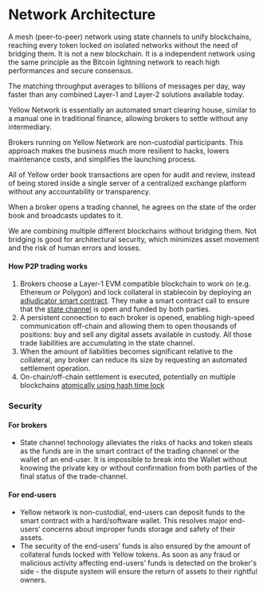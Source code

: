 # Network Architecture

A mesh (peer-to-peer) network using state channels to unify blockchains, reaching every token locked on isolated networks without the need of bridging them. It is not a new blockchain. It is a independent network using the same principle as the Bitcoin lightning network to reach high performances and secure consensus.

The matching throughput averages to billions of messages per day, way faster than any combined Layer-1 and Layer-2 solutions available today.

Yellow Network is essentially an automated smart clearing house, similar to a manual one in traditional finance, allowing brokers to settle without any intermediary.

Brokers running on Yellow Network are non-custodial participants. This approach makes the business much more resilient to hacks, lowers maintenance costs, and simplifies the launching process.

All of Yellow order book transactions are open for audit and review, instead of being stored inside a single server of a centralized exchange platform without any accountability or transparency.

When a broker opens a trading channel, he agrees on the state of the order book and broadcasts updates to it.

We are combining multiple different blockchains without bridging them. Not bridging is good for architectural security, which minimizes asset movement and the risk of human errors and losses.

#### How P2P trading works

1. Brokers choose a Layer-1 EVM compatible blockchain to work on (e.g. Ethereum or Polygon) and lock collateral in stablecoin by deploying an [adjudicator smart contract](smart-clearing-contract.md#adjudicator-smart-contract). They make a smart contract call to ensure that the [state channel](smart-clearing-contract.md#state-channel-protocol) is open and funded by both parties.
2. A persistent connection to each broker is opened, enabling high-speed communication off-chain and allowing them to open thousands of positions: buy and sell any digital assets available in custody. All those trade liabilities are accumulating in the state channel.
3. When the amount of liabilities becomes significant relative to the collateral, any broker can reduce its size by requesting an automated settlement operation.
4. On-chain/off-chain settlement is executed, potentially on multiple blockchains [atomically using hash time lock](smart-clearing-contract.md#hash-time-lock-htl)

### **Security**

#### **For brokers**

* State channel technology alleviates the risks of hacks and token steals as the funds are in the smart contract of the trading channel or the wallet of an end-user. It is impossible to break into the Wallet without knowing the private key or without confirmation from both parties of the final status of the trade-channel.

#### **For end-users**

* Yellow network is non-custodial, end-users can deposit funds to the smart contract with a hard/software wallet. This resolves major end-users’ concerns about improper funds storage and safety of their assets.
* The security of the end-users’ funds is also ensured by the amount of collateral funds locked with Yellow tokens. As soon as any fraud or malicious activity affecting end-users’ funds is detected on the broker's side - the dispute system will ensure the return of assets to their rightful owners.
